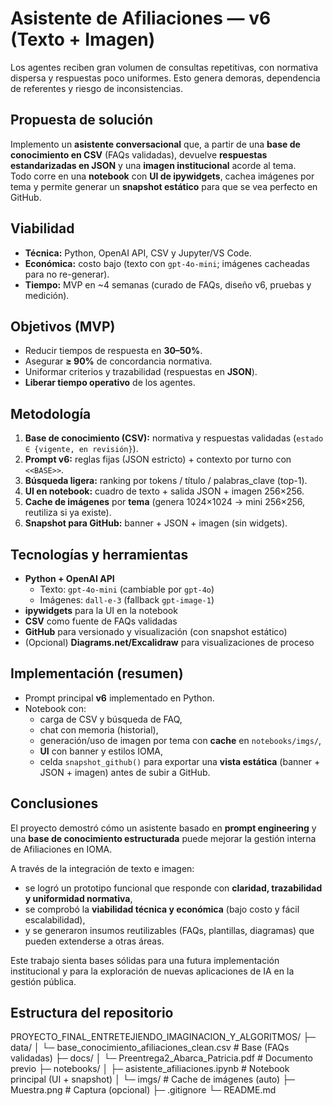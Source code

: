 # Asistente de Afiliaciones — v6 (Texto + Imagen)

Los agentes reciben gran volumen de consultas repetitivas, con normativa dispersa y respuestas poco uniformes. Esto genera demoras, dependencia de referentes y riesgo de inconsistencias.

## Propuesta de solución

Implemento un **asistente conversacional** que, a partir de una **base de conocimiento en CSV** (FAQs validadas), devuelve **respuestas estandarizadas en JSON** y una **imagen institucional** acorde al tema.  
Todo corre en una **notebook** con **UI de ipywidgets**, cachea imágenes por tema y permite generar un **snapshot estático** para que se vea perfecto en GitHub.

## Viabilidad

- **Técnica:** Python, OpenAI API, CSV y Jupyter/VS Code.
- **Económica:** costo bajo (texto con `gpt-4o-mini`; imágenes cacheadas para no re-generar).
- **Tiempo:** MVP en ~4 semanas (curado de FAQs, diseño v6, pruebas y medición).

## Objetivos (MVP)

- Reducir tiempos de respuesta en **30–50%**.
- Asegurar **≥ 90%** de concordancia normativa.
- Uniformar criterios y trazabilidad (respuestas en **JSON**).
- **Liberar tiempo operativo** de los agentes.

## Metodología

1. **Base de conocimiento (CSV):** normativa y respuestas validadas (`estado ∈ {vigente, en revisión}`).
2. **Prompt v6:** reglas fijas (JSON estricto) + contexto por turno con `<<BASE>>`.
3. **Búsqueda ligera:** ranking por tokens / título / palabras_clave (top-1).
4. **UI en notebook:** cuadro de texto + salida JSON + imagen 256×256.
5. **Cache de imágenes** por **tema** (genera 1024×1024 → mini 256×256, reutiliza si ya existe).
6. **Snapshot para GitHub:** banner + JSON + imagen (sin widgets).

## Tecnologías y herramientas

- **Python + OpenAI API**
  - Texto: `gpt-4o-mini` (cambiable por `gpt-4o`)
  - Imágenes: `dall-e-3` (fallback `gpt-image-1`)
- **ipywidgets** para la UI en la notebook
- **CSV** como fuente de FAQs validadas
- **GitHub** para versionado y visualización (con snapshot estático)
- (Opcional) **Diagrams.net/Excalidraw** para visualizaciones de proceso

## Implementación (resumen)

- Prompt principal **v6** implementado en Python.
- Notebook con:
  - carga de CSV y búsqueda de FAQ,
  - chat con memoria (historial),
  - generación/uso de imagen por tema con **cache** en `notebooks/imgs/`,
  - **UI** con banner y estilos IOMA,
  - celda `snapshot_github()` para exportar una **vista estática** (banner + JSON + imagen) antes de subir a GitHub.

## Conclusiones

El proyecto demostró cómo un asistente basado en **prompt engineering** y una **base de conocimiento estructurada** puede mejorar la gestión interna de Afiliaciones en IOMA.

A través de la integración de texto e imagen:

- se logró un prototipo funcional que responde con **claridad, trazabilidad y uniformidad normativa**,
- se comprobó la **viabilidad técnica y económica** (bajo costo y fácil escalabilidad),
- y se generaron insumos reutilizables (FAQs, plantillas, diagramas) que pueden extenderse a otras áreas.

Este trabajo sienta bases sólidas para una futura implementación institucional y para la exploración de nuevas aplicaciones de IA en la gestión pública.

## Estructura del repositorio

PROYECTO_FINAL_ENTRETEJIENDO_IMAGINACION_Y_ALGORITMOS/
├─ data/
│ └─ base_conocimiento_afiliaciones_clean.csv # Base (FAQs validadas)
├─ docs/
│ └─ Preentrega2_Abarca_Patricia.pdf # Documento previo
├─ notebooks/
│ ├─ asistente_afiliaciones.ipynb # Notebook principal (UI + snapshot)
│ └─ imgs/ # Cache de imágenes (auto)
├─ Muestra.png # Captura (opcional)
├─ .gitignore
└─ README.md
